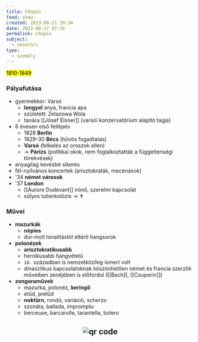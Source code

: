 ```yaml
---
title: Chopin
feed: show
created: 2023-08-21 20:34
date: 2023-08-27 07:35
permalink: chopin
subject:
  - zenetöri
type:
  - személy
---
```


<mark>1810-1849</mark>

### Pályafutása

- gyermekkor: Varsó
	- **lengyel** anya, francia apa
	- született: Zelazowa Wola
	- tanára [[Jósef Elsner]] (varsói konzervatórium alapító tagja)
- 8 évesen első fellépés
	- 1828 **Berlin**
	- 1829-30 **Bécs** (hűvös fogadtatás)
	- **Varsó** (felkelés az oroszok ellen)
	- -> **Párizs** (politikai okok, nem foglalkoztatták a függetlenségi törekvések)
- anyagilag kevésbé sikeres
- fél-nyilvános koncertek (arisztokraták, mecénások)
- '34 **német városok**
- '37 **London**
	- [[Aurore Dudevant]] írónő, szerelmi kapcsolat
	- súlyos tuberkolózis -> ✝️

### Művei

- **mazurkák**
	- **népies**
	- dúr-moll tonalitástól eltérő hangsorok
- **polonézek**
	- **arisztokratikusabb**
	- heroikusabb hangvételű
	- `18.` században is nemzetközileg ismert volt
	- dinasztikus kapcsolatoknak köszönhetően német és francia szerzők műveiben zenéjében is előfordul ([[Bach]], [[Couperin]])
- **zongoraművek**
	- mazurka, polonéz, **keringő**
	- etűd, prelűd
	- **noktürn**, rondó, variáció, scherzo
	- szonáta, ballada, impromptu
	- berceuse, barcarolle, tarantella, bolero




## <p style="text-align: center;"><img src="https://chart.googleapis.com/chart?cht=qr&chl=https://notes.andrasdenes.com/chopin&chs=180x180&choe=UTF-8&chld=L|2" alt="qr code"></p>

